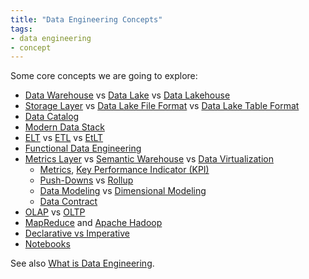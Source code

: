 ```yaml
---
title: "Data Engineering Concepts"
tags:
- data engineering
- concept
---
```

Some core concepts we are going to explore:

- [Data Warehouse](term/data%20warehouse.md) vs [Data Lake](term/data%20lake.md) vs [Data Lakehouse](term/data%20lakehouse.md)
- [Storage Layer](term/storage%20layer%20object%20store.md) vs [Data Lake File Format](term/data%20lake%20file%20format.md) vs [Data Lake Table Format](term/data%20lake%20table%20format.md)
- [Data Catalog](term/data%20catalog.md)
- [Modern Data Stack](term/modern%20data%20stack.md) 
- [ELT](term/elt.md) vs [ETL](term/etl.md) vs [EtLT](term/etlt.md)
- [Functional Data Engineering](term/functional%20data%20engineering.md)
- [Metrics Layer](term/metrics%20layer.md) vs [Semantic Warehouse](term/semantic%20warehouse.md) vs [Data Virtualization](term/data%20virtualization.md)
	- [Metrics](term/metric.md), [Key Performance Indicator (KPI)](term/key%20performance%20indicator%20(kpi).md)
	- [Push-Downs](term/push-down.md) vs [Rollup](term/rollup.md)
	- [Data Modeling](term/data%20modeling.md) vs [Dimensional Modeling](term/dimensional%20modeling.md)
	- [Data Contract](term/data%20contract.md)
- [OLAP](term/olap%20(online%20analytical%20processing).md) vs [OLTP](term/oltp%20(online%20transactional%20processing).md)
- [MapReduce](term/map%20reduce.md) and [Apache Hadoop](term/apache%20hadoop.md)
- [Declarative vs Imperative](term/declarative.md)
- [Notebooks](term/notebooks.md)

<!--
- [[Batch processing]] vs [[Streaming Processing]]
- [[Indexing]]
- [[Relational Database]] vs [[NoSQL Database]]
-->

See also [What is Data Engineering](term/data%20engineering.md).